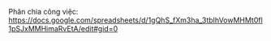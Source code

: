 Phân chia công việc: https://docs.google.com/spreadsheets/d/1gQhS_fXm3ha_3tbIhVowMHMt0fl1pSJxMMHimaRvEtA/edit#gid=0